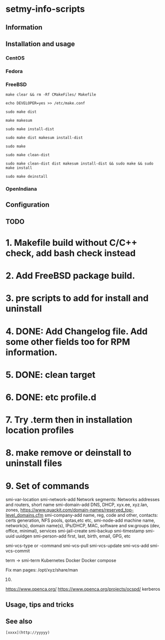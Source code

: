 # setmy-info-scripts

## Information

## Installation and usage

### CentOS

### Fedora

### FreeBSD

    make clear && rm -Rf CMakeFiles/ Makefile

    echo DEVELOPER=yes >> /etc/make.conf

    sudo make dist

    make makesum

    sudo make install-dist

    sudo make dist makesum install-dist

    sudo make

    sudo make clean-dist

    sudo make clean-dist dist makesum install-dist && sudo make && sudo make install

    sudo make deinstall

### OpenIndiana

## Configuration

## TODO
# 1. Makefile build without C/C++ check, add bash check instead
# 2. Add FreeBSD package build.
# 3. pre scripts to add for install and uninstall
# 4. DONE: Add Changelog file. Add some other fields too for RPM information.
# 5. DONE: clean target
# 6. DONE: etc profile.d
# 7. Try .term then in installation location profiles
# 8. make remove or deinstall to uninstall files
# 9. Set of commands

smi-var-location
smi-network-add
    Network segments: Networks addresses and routers, short name
smi-domain-add
    DNS, DHCP, xyx.ee, xyz.lan, zones, 
    https://www.quackit.com/domain-names/reserved_top-level_domains.cfm
smi-company-add
    name, reg, code and other, contacts: certs generation, NFS pools, qotas,etc etc, 
smi-node-add
    machine name, network(s), domain name(s), IPs/DHCP, MAC, software and sw.groups (dev, office, minimal), services
smi-jail-create
smi-backup
smi-timestamp
smi-uuid
    uuidgen
smi-person-add
    first, last, birth, email, GPG, etc

smi-vcs-type or -command
smi-vcs-pull
smi-vcs-update
smi-vcs-add
smi-vcs-commit

term -> smi-term
Kubernetes
Docker
Docker compose

Fix man pages: /opt/xyz/share/man

10. 
https://www.openca.org/
https://www.openca.org/projects/ocspd/
kerberos

## Usage, tips and tricks

## See also

    [xxxx](http://yyyyy)
